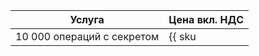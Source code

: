 | Услуга | Цена вкл. НДС |
| --- | --- |
| 10 000 операций с секретом | {{ sku|RUB|lockbox.api.v1.get|string }} |